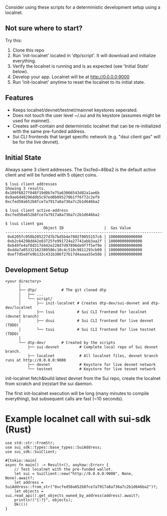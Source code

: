 Consider using these scripts for a deterministic development setup using a localnet.

## Not sure where to start?
Try this:
  1. Clone this repo
  2. Run 'init-localnet' located in 'dtp/script'. It will download and initialize everything.
  3. Verify the localnet is running and is as expected (see 'Initial State' below).
  4. Develop your app. Localnet will be at http://0.0.0.0:9000
  5. Run 'init-localnet' anytime to reset the localnet to its initial state.

## Features
  - Keeps localnet/devnet/testnet/mainnet keystores seperated.
  - Does not touch the user level ~/.sui and its keystore (assumes might be used for mainnet).
  - Creates self-contain and deterministic localnet that can be re-initialized with the same pre-funded address.
  - Sui CLI frontends that target specific network (e.g. "dsui client gas" will be for the live devnet).

## Initial State
Always same 3 client addresses. The 0xcfed~46ba2 is the default active client and will be funded with 5 object coins.
```
$ lsui client addresses
Showing 3 results.
0x109f6827f048f19d0b7e75a63066543d82a1ae6b
0x9ae6d40296ddb5c97ed0b095270b1ff6f72c2ef9
0xcfed50a652b8fce7a7917a8a736a7c2b1d646ba2

$ lsui client active-address
0xcfed50a652b8fce7a7917a8a736a7c2b1d646ba2

$ lsui client gas
                 Object ID                  |  Gas Value
----------------------------------------------------------------------
 0x6205fc058b205227d7b7bd5b4e7802f0055157c6 | 100000000000000
 0xb2c64298dd42e83725fe991724a27741abb3aa2f | 100000000000000
 0xb49fe4af8d317d442e228d7d97896de9f7f5ef9e | 100000000000000
 0xdda7a05332162389586c18c4c518c9811293cb09 | 100000000000000
 0xef7d5e8fe9b133c431b386f27b17d4aaaa55e58b | 100000000000000
```

## Development Setup
 ```
 <your directory>
       │
       ├── dtp/           # The git cloned dtp
       |   ├── ...
       │   └── script/
       │       ├── init-localnet # Creates dtp-dev/sui-devnet and dtp-dev/localnet
       │       ├── lsui          # Sui CLI frontend for localnet (devnet branch)
       │       ├── dsui          # Sui CLI frontend for live devnet (TODO)
       │       └── tsui          # Sui CLI frontend for live testnet (TODO)
       │       
       └── dtp-dev/       # Created by the scripts
           ├── sui-devnet         # Complete local repo of Sui devnet branch.
           ├── localnet           # All localnet files, devnet branch runs at http://0.0.0.0:9000
           ├── devnet             # Keystore for live devnet network
           └── testnet            # Keystore for live tesnet network
```

init-localnet fetch&build latest devnet from the Sui repo, create the localnet from scratch and (re)start the sui daemon.

The first init-localnet execution will be long (many minutes to compile everything), but subsequent calls are fast (~10 seconds).

# Example localnet call with sui-sdk (Rust)
```
use std::str::FromStr;
use sui_sdk::types::base_types::SuiAddress;
use sui_sdk::SuiClient;

#[tokio::main]
async fn main() -> Result<(), anyhow::Error> {
    // Test localnet with the pre-funded wallet.
    let sui = SuiClient::new("http://0.0.0.0:9000", None, None).await?;
    let address = SuiAddress::from_str("0xcfed50a652b8fce7a7917a8a736a7c2b1d646ba2")?;
    let objects = sui.read_api().get_objects_owned_by_address(address).await?;
    println!("{:?}", objects);
    Ok(())
}

